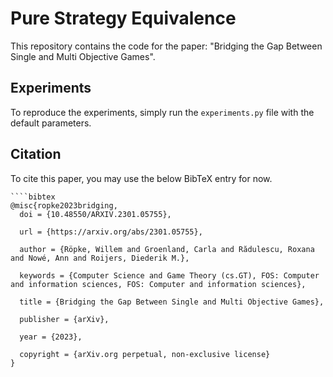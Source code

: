 # Pure Strategy Equivalence
This repository contains the code for the paper: "Bridging the Gap Between Single and Multi Objective Games".

## Experiments
To reproduce the experiments, simply run the ``experiments.py`` file with the default parameters.

## Citation
To cite this paper, you may use the below BibTeX entry for now.

```
````bibtex
@misc{ropke2023bridging,
  doi = {10.48550/ARXIV.2301.05755},
  
  url = {https://arxiv.org/abs/2301.05755},
  
  author = {Röpke, Willem and Groenland, Carla and Rădulescu, Roxana and Nowé, Ann and Roijers, Diederik M.},
  
  keywords = {Computer Science and Game Theory (cs.GT), FOS: Computer and information sciences, FOS: Computer and information sciences},
  
  title = {Bridging the Gap Between Single and Multi Objective Games},
  
  publisher = {arXiv},
  
  year = {2023},
  
  copyright = {arXiv.org perpetual, non-exclusive license}
}

````